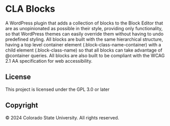 # CLA Blocks
A WordPress plugin that adds a collection of blocks to the Block Editor that are as unopinionated as possible in their style, providing only functionality, so that WordPress themes can easily override them without having to undo predefined styling. All blocks are built with the same hierarchical structure, having a top level container element (.block-class-name-container) with a child element (.block-class-name) so that all blocks can take advantage of @container queries. All blocks are also built to be compliant with the WCAG 2.1 AA specification for web accessibility.

## License
This project is licensed under the GPL 3.0 or later

## Copyright
© 2024 Colorado State University. All rights reserved.